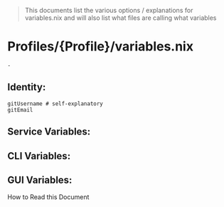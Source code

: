 > This documents list the various options / explanations for variables.nix and
> will also list what files are calling what variables

# Profiles/{Profile}/variables.nix

    -

## Identity:

    gitUsername # self-explanatory
    gitEmail

## Service Variables:

## CLI Variables:

## GUI Variables:

How to Read this Document
